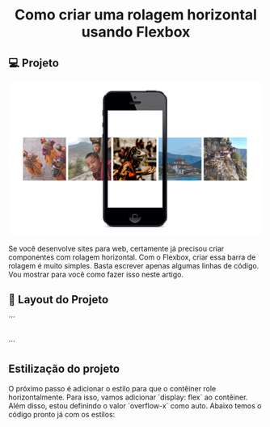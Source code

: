 <h1 align="center">Como criar uma rolagem horizontal usando Flexbox</h1>

## 💻 Projeto

<p align="center">
    <img src="./assets/img/1_8MiXDWg3C4evyq1WtRWTcw.png"/>
</p>

Se você desenvolve sites para web, certamente já precisou criar componentes com rolagem horizontal. Com o Flexbox, criar essa barra de rolagem é muito simples. Basta escrever apenas algumas linhas de código. Vou mostrar para você como fazer isso neste artigo.

## 🔖 Layout do Projeto

´´´
    <div class="container">
        <img src="./assets/img/source.unsplash.com/random?a=1" alt="">
        <img src="./assets/imgsource.unsplash.com/random?b=1" alt="">
        <img src="./assets/imgsource.unsplash.com/random?c=1" alt="">
        <img src="./assets/imgsource.unsplash.com/random?e=1" alt="">
        <img src="./assets/imgsource.unsplash.com/random?f=1" alt="">
        <img src="./assets/imgsource.unsplash.com/random?g=1" alt="">
        <img src="./assets/imgsource.unsplash.com/random?h=1" alt="">
    </div>
´´´

## Estilização do projeto

O próximo passo é adicionar o estilo para que o contêiner role horizontalmente. Para isso, vamos adicionar ´display: flex´ ao contêiner. Além disso, estou definindo o valor ´overflow-x´ como auto. Abaixo temos o código pronto já com os estilos: